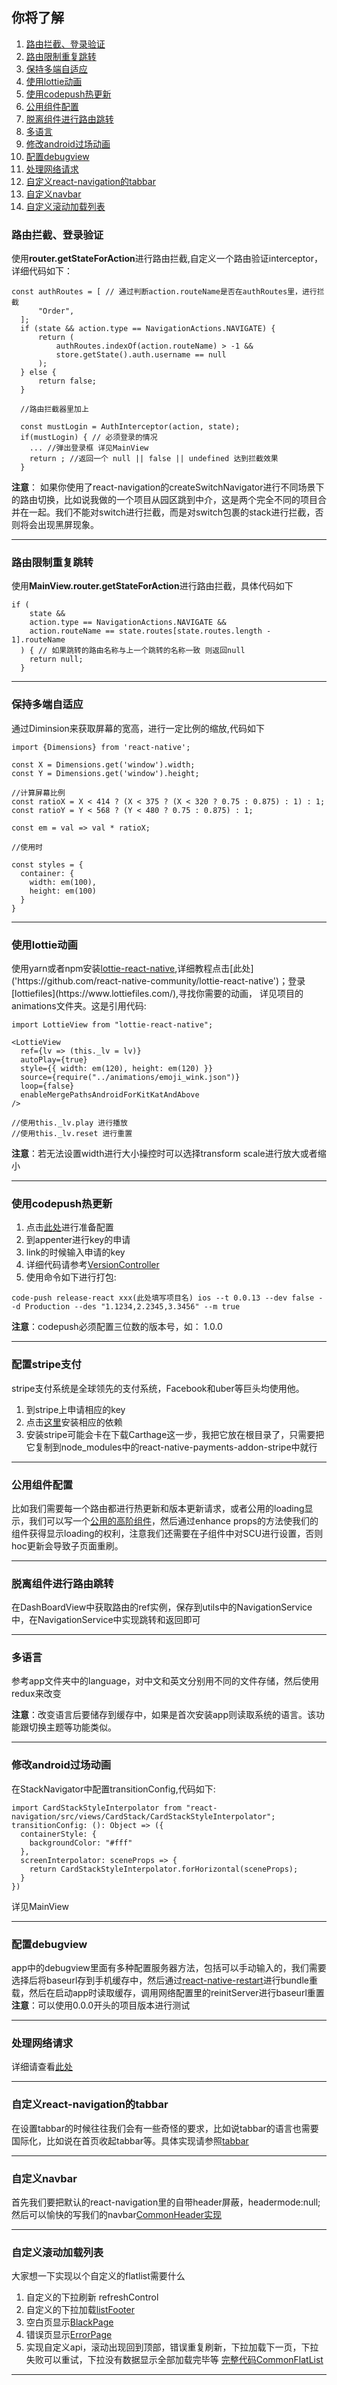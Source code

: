 
## 你将了解

1. [路由拦截、登录验证](#路由拦截、登录验证)
2. [路由限制重复跳转](#路由限制重复跳转)
3. [保持多端自适应](#保持多端自适应)
4. [使用lottie动画](#使用lottie动画)
5. [使用codepush热更新](#使用codepush热更新)
6. [公用组件配置](#公用组件配置)
7. [脱离组件进行路由跳转](#脱离组件进行路由跳转)
8. [多语言](#多语言)
9. [修改android过场动画](#修改android过场动画)
10. [配置debugview](#配置debugview)
11. [处理网络请求](#处理网络请求)
12. [自定义react-navigation的tabbar](#自定义react-navigation的tabbar)
13. [自定义navbar](#自定义navbar)
14. [自定义滚动加载列表](#自定义滚动加载列表)


### 路由拦截、登录验证

使用**router.getStateForAction**进行路由拦截,自定义一个路由验证interceptor，详细代码如下：  
```
const authRoutes = [ // 通过判断action.routeName是否在authRoutes里，进行拦截
      "Order",
  ];
  if (state && action.type == NavigationActions.NAVIGATE) {
      return (
          authRoutes.indexOf(action.routeName) > -1 &&
          store.getState().auth.username == null
      );
  } else {
      return false;
  }

  //路由拦截器里加上

  const mustLogin = AuthInterceptor(action, state);
  if(mustLogin) { // 必须登录的情况
    ... //弹出登录框 详见MainView
    return ; //返回一个 null || false || undefined 达到拦截效果
  }

```

**注意**： 如果你使用了react-navigation的createSwitchNavigator进行不同场景下的路由切换，比如说我做的一个项目从园区跳到中介，这是两个完全不同的项目合并在一起。我们不能对switch进行拦截，而是对switch包裹的stack进行拦截，否则将会出现黑屏现象。

---

### 路由限制重复跳转

使用**MainView.router.getStateForAction**进行路由拦截，具体代码如下
```
if (
    state &&
    action.type == NavigationActions.NAVIGATE &&
    action.routeName == state.routes[state.routes.length - 1].routeName
  ) { // 如果跳转的路由名称与上一个跳转的名称一致 则返回null
    return null;
  }
```

---

### 保持多端自适应

通过Diminsion来获取屏幕的宽高，进行一定比例的缩放,代码如下

```
import {Dimensions} from 'react-native';

const X = Dimensions.get('window').width;
const Y = Dimensions.get('window').height;

//计算屏幕比例
const ratioX = X < 414 ? (X < 375 ? (X < 320 ? 0.75 : 0.875) : 1) : 1;
const ratioY = Y < 568 ? (Y < 480 ? 0.75 : 0.875) : 1;

const em = val => val * ratioX;

//使用时

const styles = {
  container: {
    width: em(100),
    height: em(100)
  }
}

```

---

### 使用lottie动画

使用yarn或者npm安装[lottie-react-native]('https://github.com/react-native-community/lottie-react-native'),详细教程点击[此处]('https://github.com/react-native-community/lottie-react-native')；登录[lottiefiles](https://www.lottiefiles.com/),寻找你需要的动画，
详见项目的animations文件夹。这是引用代码:
```
import LottieView from "lottie-react-native";

<LottieView
  ref={lv => (this._lv = lv)}
  autoPlay={true}
  style={{ width: em(120), height: em(120) }}
  source={require("../animations/emoji_wink.json")}
  loop={false}
  enableMergePathsAndroidForKitKatAndAbove
/>

//使用this._lv.play 进行播放
//使用this._lv.reset 进行重置

```
**注意**：若无法设置width进行大小操控时可以选择transform scale进行放大或者缩小

---

### 使用codepush热更新

1. 点击[此处](https://github.com/microsoft/react-native-code-push)进行准备配置
2. 到appenter进行key的申请
3. link的时候输入申请的key
4. 详细代码请参考[VersionController](https://github.com/syun0216/goforeat/tree/master/app/components/VersionController.js)
5. 使用命令如下进行打包: 
```
code-push release-react xxx(此处填写项目名) ios --t 0.0.13 --dev false --d Production --des "1.1234,2.2345,3.3456" --m true
```
**注意**：codepush必须配置三位数的版本号，如： 1.0.0

---

### 配置stripe支付

stripe支付系统是全球领先的支付系统，Facebook和uber等巨头均使用他。

1. 到stripe上申请相应的key
2. 点击[这里](https://github.com/naoufal/react-native-payments)安装相应的依赖
3. 安装stripe可能会卡在下载Carthage这一步，我把它放在根目录了，只需要把它复制到node_modules中的react-native-payments-addon-stripe中就行

---

### 公用组件配置

比如我们需要每一个路由都进行热更新和版本更新请求，或者公用的loading显示，我们可以写一个[公用的高阶组件](https://github.com/syun0216/goforeat/tree/master/app/hoc/CommonHOC.js)，然后通过enhance props的方法使我们的组件获得显示loading的权利，注意我们还需要在子组件中对SCU进行设置，否则hoc更新会导致子页面重刷。

---

### 脱离组件进行路由跳转

在DashBoardView中获取路由的ref实例，保存到utils中的NavigationService中，在NavigationService中实现跳转和返回即可

---

### 多语言

参考app文件夹中的language，对中文和英文分别用不同的文件存储，然后使用redux来改变

**注意**：改变语言后要储存到缓存中，如果是首次安装app则读取系统的语言。该功能跟切换主题等功能类似。

---

### 修改android过场动画

在StackNavigator中配置transitionConfig,代码如下:
```
import CardStackStyleInterpolator from "react-navigation/src/views/CardStack/CardStackStyleInterpolator";  
transitionConfig: (): Object => ({
  containerStyle: {
    backgroundColor: "#fff"
  },
  screenInterpolator: sceneProps => {
    return CardStackStyleInterpolator.forHorizontal(sceneProps);
  }
})
```
详见MainView

---

### 配置debugview

app中的debugview里面有多种配置服务器方法，包括可以手动输入的，我们需要选择后将baseurl存到手机缓存中，然后通过[react-native-restart](https://www.npmjs.com/package/react-native-restart)进行bundle重载，然后在启动app时读取缓存，调用网络配置里的reinitServer进行baseurl重置  
**注意**：可以使用0.0.0开头的项目版本进行测试

---

### 处理网络请求

详细请查看[此处](https://github.com/syun0216/goforeat/tree/master/app/api/config.js)

---

### 自定义react-navigation的tabbar

在设置tabbar的时候往往我们会有一些奇怪的要求，比如说tabbar的语言也需要国际化，比如说在首页收起tabbar等。具体实现请参照[tabbar](https://github.com/syun0216/goforeat/tree/master/app/components/Tabbar.js)

---

### 自定义navbar

首先我们要把默认的react-navigation里的自带header屏蔽，headermode:null;然后可以愉快的写我们的navbar[CommonHeader实现](https://github.com/syun0216/goforeat/tree/master/app/components/CommonHeader.js)

---

### 自定义滚动加载列表

大家想一下实现以个自定义的flatlist需要什么  
1. 自定义的下拉刷新 refreshControl
2. 自定义的下拉加载[listFooter](https://github.com/syun0216/goforeat/tree/master/app/components/ListFooter.js)
3. 空白页显示[BlackPage](https://github.com/syun0216/goforeat/tree/master/app/components/BlankPage.js)
4. 错误页显示[ErrorPage](https://github.com/syun0216/goforeat/tree/master/app/components/ErrorPage.js)
5. 实现自定义api，滚动出现回到顶部，错误重复刷新，下拉加载下一页，下拉失败可以重试，下拉没有数据显示全部加载完毕等 [完整代码CommonFlatList](https://github.com/syun0216/goforeat/tree/master/app/components/CommonFlatList.js)
---